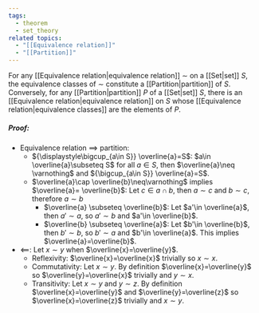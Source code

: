 ```yaml
---
tags:
  - theorem
  - set_theory
related topics:
  - "[[Equivalence relation]]"
  - "[[Partition]]"
---
```

For any [[Equivalence relation|equivalence relation]] $\sim$ on a [[Set|set]] $S$, the equivalence classes of $\sim$ constitute a [[Partition|partition]] of $S$. Conversely, for any [[Partition|partition]] $P$ of a [[Set|set]] $S$, there is an [[Equivalence relation|equivalence relation]] on $S$ whose [[Equivalence relation|equivalence classes]] are the elements of $P$.
##### Proof:
- Equivalence relation $\implies$ partition:
	- ${\displaystyle\bigcup_{a\in S}} \overline{a}=S$:
		$a\in \overline{a}\subseteq S$ for all $a\in S$, then $\overline{a}\neq \varnothing$ and ${\bigcup_{a\in S}} \overline{a}=S$.
	- $\overline{a}\cap \overline{b}\neq\varnothing$ implies $\overline{a}= \overline{b}$:
		Let $c\in a\cap b$, then $a\sim c$ and $b\sim c$, therefore $a\sim b$
		- $\overline{a} \subseteq \overline{b}$:
			Let $a'\in \overline{a}$, then $a'\sim a$, so $a'\sim b$ and $a'\in \overline{b}$.
		- $\overline{b} \subseteq \overline{a}$:
			Let $b'\in \overline{b}$, then $b'\sim b$, so $b'\sim a$ and $b'\in \overline{a}$.
		This implies $\overline{a}=\overline{b}$.
- $\impliedby$:
	Let $x\sim y$ when $\overline{x}=\overline{y}$.
	- Reflexivity:
		$\overline{x}=\overline{x}$ trivially so $x\sim x$.
	- Commutativity:
		Let $x\sim y$. By definition $\overline{x}=\overline{y}$ so $\overline{y}=\overline{x}$ trivially and $y\sim x$.
	- Transitivity:
		Let $x\sim y$ and $y\sim z$. By definition $\overline{x}=\overline{y}$ and $\overline{y}=\overline{z}$ so $\overline{x}=\overline{z}$ trivially and $x\sim y$.